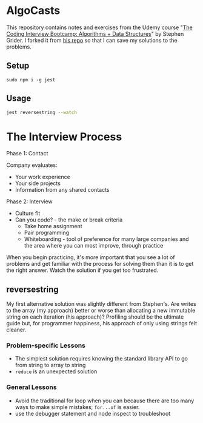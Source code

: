 # AlgoCasts

This repository contains notes and exercises from the Udemy course
"[The Coding Interview Bootcamp: Algorithms + Data Structures](https://www.udemy.com/coding-interview-bootcamp-algorithms-and-data-structure/)"
by Stephen Grider. I forked it from
[his repo](https://github.com/StephenGrider/algocasts) so that I can save my
solutions to the problems.

## Setup

`sudo npm i -g jest`

## Usage

```sh
jest reversestring --watch
```

# The Interview Process

Phase 1: Contact

Company evaluates:

- Your work experience
- Your side projects
- Information from any shared contacts

Phase 2: Interview

- Culture fit
- Can you code? - the make or break criteria
  - Take home assignment
  - Pair programming
  - Whiteboarding - tool of preference for many large companies and the area
    where you can most improve, through practice

When you begin practicing, it's more important that you see a lot of problems
and get familiar with the process for solving them than it is to get the right
answer. Watch the solution if you get too frustrated.

## reversestring

My first alternative solution was slightly different from Stephen's. Are writes
to the array (my approach) better or worse than allocating a new immutable
string on each iteration (his approach)? Profiling should be the ultimate guide
but, for programmer happiness, his approach of only using strings felt cleaner.

### Problem-specific Lessons

- The simplest solution requires knowing the standard library API to go from
  string to array to string
- `reduce` is an unexpected solution

### General Lessons

- Avoid the traditional for loop when you can because there are too many ways to
  make simple mistakes; `for...of` is easier.
- use the debugger statement and node inspect to troubleshoot
